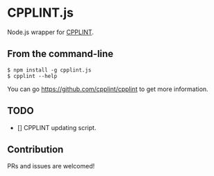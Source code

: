 # CPPLINT.js

Node.js wrapper for [CPPLINT](https://github.com/cpplint/cpplint).

## From the command-line

```shell
$ npm install -g cpplint.js
$ cpplint --help
```

You can go https://github.com/cpplint/cpplint to get more information.

## TODO

- [] CPPLINT updating script.

## Contribution

PRs and issues are welcomed!
